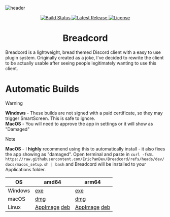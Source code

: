 ![header](https://capsule-render.vercel.app/api?type=soft&height=300&color=gradient&text=Breadcord&textBg=false&animation=fadeIn&desc=Discord%20Client,%20Reimagined.&descAlignY=64)

<p align="center">
  <a href="https://github.com/EricPanDev/Breadcord/actions">
    <img src="https://img.shields.io/github/actions/workflow/status/EricPanDev/Breadcord/ci.yml?branch=main&logo=github&label=Build&logo=bitrise&style=for-the-badge" alt="Build Status">
  </a>
  <a href="https://github.com/EricPanDev/Breadcord/releases">
    <img src="https://img.shields.io/github/v/release/EricPanDev/Breadcord?logo=github&label=Release&style=for-the-badge" alt="Latest Release">
  </a>
  <a href="https://github.com/EricPanDev/Breadcord/blob/main/LICENSE">
    <img src="https://img.shields.io/github/license/EricPanDev/Breadcord?logo=open-source-initiative&logoColor=white&style=for-the-badge" alt="License">
  </a>
</p>

<h1 align="center">Breadcord</h1>

Breadcord is a lightweight, bread themed Discord client with a easy to use plugin system. Originally created as a joke, I've decided to rewrite the client to be actually usable after seeing people legitimately wanting to use this client.

# Automatic Builds
> [!WARNING]  
> **Windows** - These builds are not signed with a paid certificate, so they may trigger SmartScreen. This is safe to ignore.<br>**MacOS** - You will need to approve the app in settings or it will show as "Damaged"

> [!NOTE]
> **MacOS** - I **highly** recommend using this to automatically install - it also fixes the app showing as "damaged". Open terminal and paste in `curl -fsSL https://raw.githubusercontent.com/EricPanDev/Breadcord/refs/heads/dev/docs/macos_setup.sh | bash` and Breadcord will be installed to your Applications folder.

| OS      | amd64 | arm64 |
|---------|-------|-------|
| Windows | [exe](https://github.com/ericpandev/breadcord/releases/latest/download/Breadcord-windows-amd64.exe) | [exe](https://github.com/ericpandev/breadcord/releases/latest/download/Breadcord-windows-arm64.exe) |
| macOS   | [dmg](https://github.com/ericpandev/breadcord/releases/latest/download/Breadcord-macos-amd64.dmg)   | [dmg](https://github.com/ericpandev/breadcord/releases/latest/download/Breadcord-macos-arm64.dmg)   |
| Linux   | [AppImage](https://github.com/ericpandev/breadcord/releases/latest/download/Breadcord-linux-amd64.AppImage) [deb](https://github.com/ericpandev/breadcord/releases/latest/download/Breadcord-linux-amd64.deb)   | [AppImage](https://github.com/ericpandev/breadcord/releases/latest/download/Breadcord-linux-arm64.AppImage) [deb](https://github.com/ericpandev/breadcord/releases/latest/download/Breadcord-linux-arm64.deb)